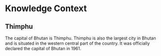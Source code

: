 # Knowledge Context

## Thimphu

The capital of Bhutan is Thimphu. Thimphu is also the largest city in Bhutan and is situated in the western central part of the country. It was officially declared the capital of Bhutan in 1961.
